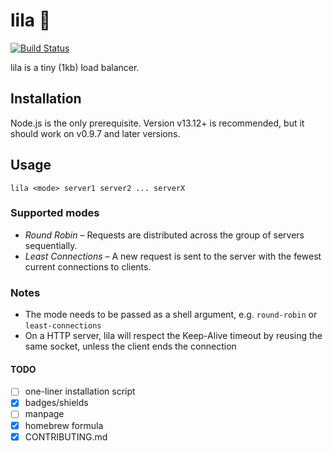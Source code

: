 # lila 🌺

[![Build Status](https://api.travis-ci.org/simonewebdesign/lila.svg?branch=master)](https://travis-ci.org/simonewebdesign/lila)

lila is a tiny (1kb) load balancer.

## Installation

Node.js is the only prerequisite. Version v13.12+ is recommended, but it should work on v0.9.7 and later versions.

## Usage

    lila <mode> server1 server2 ... serverX

### Supported modes

- *Round Robin* – Requests are distributed across the group of servers sequentially.
- *Least Connections* – A new request is sent to the server with the fewest current connections to clients.

### Notes

- The mode needs to be passed as a shell argument, e.g. `round-robin` or `least-connections`
- On a HTTP server, lila will respect the Keep-Alive timeout by reusing the same socket, unless the client ends the connection


#### TODO

- [ ] one-liner installation script
- [x] badges/shields
- [ ] manpage
- [x] homebrew formula
- [x] CONTRIBUTING.md

